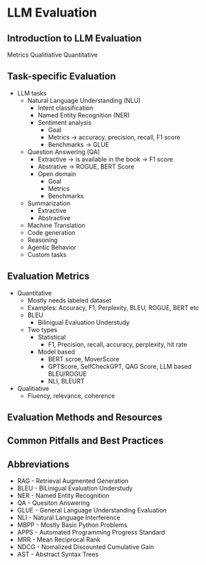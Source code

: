 # LLM Evaluation

## Introduction to LLM Evaluation
Metrics
    Qualitiative
    Quantitative
## Task-specific Evaluation
* LLM tasks
  * Natural Language Understanding (NLU)
    * Intent classification
    * Named Entity Recognition (NER)
    * Sentiment analysis
      * Goal
      * Metrics -> accuracy, precision, recall, F1 score
      * Benchmarks -> GLUE
  * Question Answering (QA)
    * Extractive -> is available in the book -> F1 score
    * Abstrative -> ROGUE, BERT Score
    * Open domain
      * Goal
      * Metrics
      * Benchmarks
  * Summarization
    * Extractive
    * Abstractive
  * Machine Translation
  * Code generation
  * Reasoning
  * Agentic Behavior
  * Custom tasks

## Evaluation Metrics
* Quantitative
  * Mostly needs labeled dataset
  * Examples: Accuracy, F1, Perplexity, BLEU, ROGUE, BERT etc
  * BLEU
    * Bilinigual Evaluation Understudy
  * Two types
    * Statistical
      * F1, Precision, recall, accuracy, perplexity, hit rate
    * Model based
      * BERT scroe, MoverScore
      * GPTScore, SelfCheckGPT, QAG Score, LLM based BLEU/ROGUE
      * NLI, BLEURT
* Qualitiative
  * Fluency, relevance, coherence

## Evaluation Methods and Resources
## Common Pitfalls and Best Practices

## Abbreviations
* RAG - Retrieval Augmented Generation
* BLEU - BiLinigual Evaluation Understudy
* NER - Named Entity Recognition
* QA - Quesiton Answering
* GLUE - General Language Understanding Evaluation
* NLI - Natural Language Interference
* MBPP - Mostly Basic Python Problems
* APPS - Automated Programming Progress Standard
* MRR - Mean Reciprocal Rank
* NDCG - Nomalized Discounted Cumulative Gain
* AST - Abstract Syntax Trees
